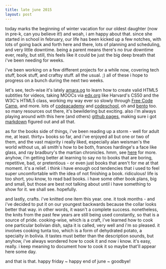 ```yaml
---
title: late june 2015
layout: post
---
```


today marks the beginning of winter vacation for our oldest daughter (now in pre-k, can you believe it!) and woah, i am happy about that. since she started in school in february, our life has been kicked up a few notches, with lots of going back and forth here and there, lots of planning and scheduling, and very little downtime. being a parent means there's no *true* downtime ever, really, but still, this feels like it could be just the big deep breath that i've been needing for weeks. 

i've been working on a few different projects for a while now, covering tech stuff, book stuff, and craftsy stuff. all the usual. ;) all of these i hope to progress on a bunch during the next two weeks.

let's see, tech-wise it's lately [amara.og](http://amara.org) to learn how to create valid HTML5 subtitles for videos, taking MOOCs via [edx.org](http://edx.org) like Harvard's CS50 and the W3C's HTML5 class, working my way ever so slowly through [Free Code Camp](http://freecodecodecamp.com), and more. lots of [codeacademy](http://codeacademy.com) and [codeschool](http://codeschool.com), oh and [bento](https://www.bento.io/) too. so many resources out there, it's bewildering but exciting. also i'm always playing around with this here (and others) [github pages](https://pages.github.com/), making sure i got [markdown](http://daringfireball.net/projects/markdown/syntax) figured out and all that. 

as for the books side of things, i've been reading up a storm - well for adult me, at least. thirty+ books so far, and i've enjoyed all but one or two of them, and the vast majority i really liked, especially alan weisman's the world without us, ali smith's how to be both, frances hardinge's a face like glass, and ray bradbury's the martian chronicles. hmm, see [here](https://www.goodreads.com/user_challenges/1894759) for more. anyhow, i'm getting better at learning to say no to books that are boring, repetitive, bad, or pretentious - or even just books that aren't for me at that moment. it's a relief. i think i have enough ocd tendencies that i used to feel super uncomfortable with the idea of not finishing a book. ridiculous! life is too short, you know, to read bad books. i have some other book plans, big and small, but those are best not talking about until i have something to show for it. we shall see. hopefully.

and lastly, crafts. i've knitted one item this year. one. it took months - and i've decided to put it on our youngest backwards because the collar looks better that way. in other words, it wasn't a complete success. nonetheless, the knits from the past few years are still being used constantly, so that is a source of pride. cooking-wise, which is a craft, i've learned how to cook one particular bolivian dish, sajta it is called, very well and i'm so pleased. it involves cooking tunta too, which is a form of dehydrated potato, a specialty in bolivia. it tastes must better than the description sounds, but anyhow, i've always wondered how to cook it and now i know. it's easy, really. i keep meaning to document how to cook it so maybe that'll appear here some day. 

and that is that. happy friday ~ happy end of june ~ goodbye!